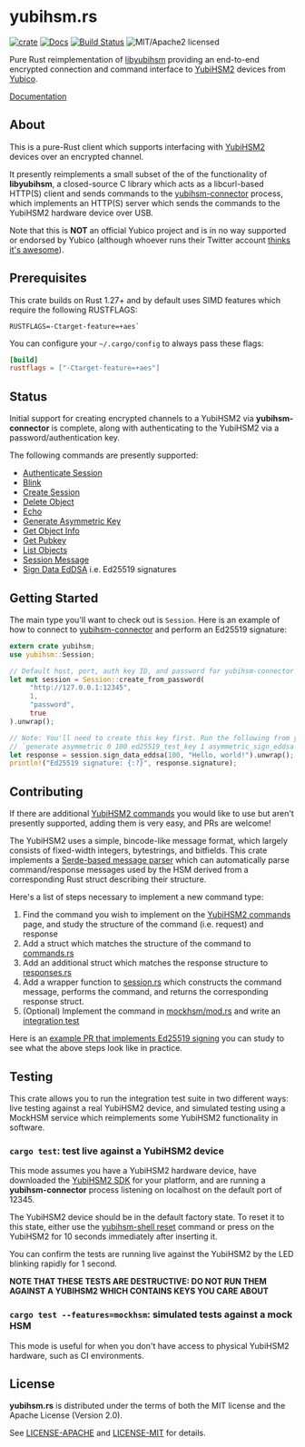 # yubihsm.rs

[![crate][crate-image]][crate-link]
[![Docs][docs-image]][docs-link]
[![Build Status][build-image]][build-link]
![MIT/Apache2 licensed][license-image]

[crate-image]: https://img.shields.io/crates/v/yubihsm.svg
[crate-link]: https://crates.io/crates/yubihsm
[docs-image]: https://docs.rs/yubihsm/badge.svg
[docs-link]: https://docs.rs/yubihsm/
[build-image]: https://circleci.com/gh/tendermint/yubihsm-rs.svg?style=shield
[build-link]: https://circleci.com/gh/tendermint/yubihsm-rs
[license-image]: https://img.shields.io/badge/license-MIT/Apache2.0-blue.svg

Pure Rust reimplementation of [libyubihsm] providing an end-to-end encrypted
connection and command interface to [YubiHSM2] devices from [Yubico].

[Documentation][docs-link]

[libyubihsm]: https://developers.yubico.com/YubiHSM2/Component_Reference/libyubihsm/
[YubiHSM2]: https://www.yubico.com/products/yubihsm/
[Yubico]: https://www.yubico.com/

## About

This is a pure-Rust client which supports interfacing with [YubiHSM2] devices
over an encrypted channel.

It presently reimplements a small subset of the of the functionality of
**libyubihsm**, a closed-source C library which acts as a libcurl-based HTTP(S)
client and sends commands to the [yubihsm-connector] process, which implements
an HTTP(S) server which sends the commands to the YubiHSM2 hardware device over
USB.

Note that this is **NOT** an official Yubico project and is in no way supported
or endorsed by Yubico (although whoever runs their Twitter account
[thinks it's awesome]).

[yubihsm-connector]: https://developers.yubico.com/YubiHSM2/Component_Reference/yubihsm-connector/
[thinks it's awesome]: https://twitter.com/Yubico/status/971186516796915712

## Prerequisites

This crate builds on Rust 1.27+ and by default uses SIMD features
which require the following RUSTFLAGS:

```
RUSTFLAGS=-Ctarget-feature=+aes`
```

You can configure your `~/.cargo/config` to always pass these flags:

```toml
[build]
rustflags = ["-Ctarget-feature=+aes"]
```

## Status

Initial support for creating encrypted channels to a YubiHSM2 via
**yubihsm-connector** is complete, along with authenticating to the
YubiHSM2 via a password/authentication key.

The following commands are presently supported:

* [Authenticate Session](https://developers.yubico.com/YubiHSM2/Commands/Authenticate_Session.html)
* [Blink](https://developers.yubico.com/YubiHSM2/Commands/Blink.html)
* [Create Session](https://developers.yubico.com/YubiHSM2/Commands/Create_Session.html)
* [Delete Object](https://developers.yubico.com/YubiHSM2/Commands/Delete_Object.html)
* [Echo](https://developers.yubico.com/YubiHSM2/Commands/Echo.html)
* [Generate Asymmetric Key](https://developers.yubico.com/YubiHSM2/Commands/Generate_Asymmetric_Key.html)
* [Get Object Info](https://developers.yubico.com/YubiHSM2/Commands/Get_Object_Info.html)
* [Get Pubkey](https://developers.yubico.com/YubiHSM2/Commands/Get_Pubkey.html)
* [List Objects](https://developers.yubico.com/YubiHSM2/Commands/List_Objects.html)
* [Session Message](https://developers.yubico.com/YubiHSM2/Commands/Session_Message.html)
* [Sign Data EdDSA](https://developers.yubico.com/YubiHSM2/Commands/Sign_Data_Eddsa.html) i.e. Ed25519 signatures

## Getting Started

The main type you'll want to check out is `Session`. Here is an example of
how to connect to [yubihsm-connector] and perform an Ed25519 signature:

```rust
extern crate yubihsm;
use yubihsm::Session;

// Default host, port, auth key ID, and password for yubihsm-connector
let mut session = Session::create_from_password(
     "http://127.0.0.1:12345",
     1,
     "password",
     true
).unwrap();

// Note: You'll need to create this key first. Run the following from yubihsm-shell:
// `generate asymmetric 0 100 ed25519_test_key 1 asymmetric_sign_eddsa ed25519`
let response = session.sign_data_eddsa(100, "Hello, world!").unwrap();
println!("Ed25519 signature: {:?}", response.signature);
```

## Contributing

If there are additional [YubiHSM2 commands] you would like to use but aren't
presently supported, adding them is very easy, and PRs are welcome!

The YubiHSM2 uses a simple, bincode-like message format, which largely consists
of fixed-width integers, bytestrings, and bitfields. This crate implements a
[Serde-based message parser] which can automatically parse command/response
messages used by the HSM derived from a corresponding Rust struct describing
their structure.

Here's a list of steps necessary to implement a new command type:

1. Find the command you wish to implement on the [YubiHSM2 commands] page, and
   study the structure of the command (i.e. request) and response
2. Add a struct which matches the structure of the command to [commands.rs]
3. Add an additional struct which matches the response structure to [responses.rs]
4. Add a wrapper function to [session.rs] which constructs the command message,
   performs the command, and returns the corresponding response struct.
5. (Optional) Implement the command in [mockhsm/mod.rs] and write an
   [integration test]

Here is an [example PR that implements Ed25519 signing] you can study to see
what the above steps look like in practice.

[YubiHSM2 commands]: https://developers.yubico.com/YubiHSM2/Commands/
[Serde-based message parser]: https://github.com/tendermint/yubihsm-rs/tree/master/src/serializers
[commands.rs]: https://github.com/tendermint/yubihsm-rs/blob/master/src/commands.rs
[responses.rs]: https://github.com/tendermint/yubihsm-rs/blob/master/src/responses.rs
[session.rs]: https://github.com/tendermint/yubihsm-rs/blob/master/src/session.rs
[mockhsm/mod.rs]: https://github.com/tendermint/yubihsm-rs/blob/master/src/mockhsm/mod.rs
[integration test]:  https://github.com/tendermint/yubihsm-rs/blob/master/tests/integration.rs
[example PR that implements Ed25519 signing]: https://github.com/tendermint/yubihsm-rs/pull/11/files

## Testing

This crate allows you to run the integration test suite in two different ways:
live testing against a real YubiHSM2 device, and simulated testing using
a MockHSM service which reimplements some YubiHSM2 functionality in software.

### `cargo test`: test live against a YubiHSM2 device

This mode assumes you have a YubiHSM2 hardware device, have downloaded the
[YubiHSM2 SDK] for your platform, and are running a **yubihsm-connector**
process listening on localhost on the default port of 12345.

The YubiHSM2 device should be in the default factory state. To reset it to this
state, either use the [yubihsm-shell reset] command or press on the YubiHSM2 for
10 seconds immediately after inserting it.

You can confirm the tests are running live against the YubiHSM2 by the LED
blinking rapidly for 1 second.

**NOTE THAT THESE TESTS ARE DESTRUCTIVE: DO NOT RUN THEM AGAINST A YUBIHSM2
WHICH CONTAINS KEYS YOU CARE ABOUT**

[YubiHSM2 SDK]: https://developers.yubico.com/YubiHSM2/Releases/
[yubihsm-shell reset]: https://developers.yubico.com/YubiHSM2/Commands/Reset.html

### `cargo test --features=mockhsm`: simulated tests against a mock HSM

This mode is useful for when you don't have access to physical YubiHSM2
hardware, such as CI environments.

## License

**yubihsm.rs** is distributed under the terms of both the MIT license and
the Apache License (Version 2.0).

See [LICENSE-APACHE](LICENSE-APACHE) and [LICENSE-MIT](LICENSE-MIT) for details.
